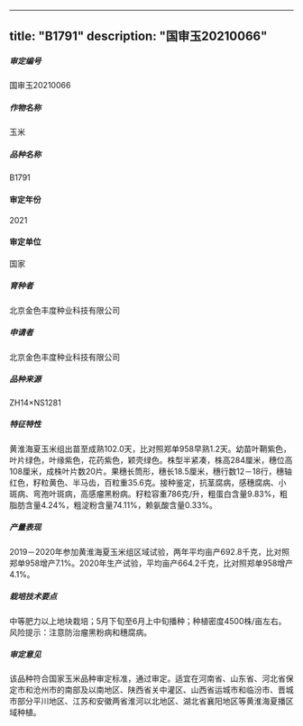 
---
title: "B1791"
description: "国审玉20210066"
---
##### 审定编号 
国审玉20210066

##### 作物名称
玉米

##### 品种名称
B1791

#### 审定年份
2021	

#### 审定单位
国家

##### 育种者
北京金色丰度种业科技有限公司

##### 申请者
北京金色丰度种业科技有限公司

##### 品种来源
ZH14×NS1281

##### 特征特性
黄淮海夏玉米组出苗至成熟102.0天，比对照郑单958早熟1.2天。幼苗叶鞘紫色，叶片绿色，叶缘紫色，花药紫色，颖壳绿色。株型半紧凑，株高284厘米，穗位高108厘米，成株叶片数20片。果穗长筒形，穗长18.5厘米，穗行数12－18行，穗轴红色，籽粒黄色、半马齿，百粒重35.6克。接种鉴定，抗茎腐病，感穗腐病、小斑病、弯孢叶斑病，高感瘤黑粉病。籽粒容重786克/升，粗蛋白含量9.83%，粗脂肪含量4.24%，粗淀粉含量74.11%，赖氨酸含量0.33%。

##### 产量表现
2019－2020年参加黄淮海夏玉米组区域试验，两年平均亩产692.8千克，比对照郑单958增产7.1%。2020年生产试验，平均亩产664.2千克，比对照郑单958增产4.1%。

##### 栽培技术要点
中等肥力以上地块栽培；5月下旬至6月上中旬播种；种植密度4500株/亩左右。风险提示：注意防治瘤黑粉病和穗腐病。

##### 审定意见
该品种符合国家玉米品种审定标准，通过审定。适宜在河南省、山东省、河北省保定市和沧州市的南部及以南地区、陕西省关中灌区、山西省运城市和临汾市、晋城市部分平川地区、江苏和安徽两省淮河以北地区、湖北省襄阳地区等黄淮海夏播区域种植。


